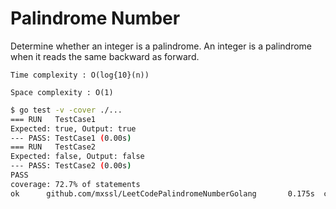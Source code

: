 # Palindrome Number

Determine whether an integer is a palindrome. An integer is a palindrome when it reads the same backward as forward.

`Time complexity : O(log{10}(n))`

`Space complexity : O(1)`

```Bash
$ go test -v -cover ./...
=== RUN   TestCase1
Expected: true, Output: true
--- PASS: TestCase1 (0.00s)
=== RUN   TestCase2
Expected: false, Output: false
--- PASS: TestCase2 (0.00s)
PASS
coverage: 72.7% of statements
ok      github.com/mxssl/LeetCodePalindromeNumberGolang       0.175s  coverage: 72.7% of statements
```

